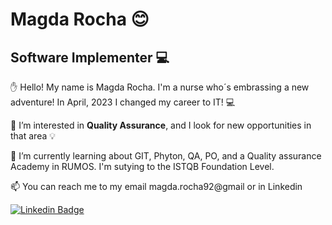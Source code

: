 # Magda Rocha :blush:

## Software Implementer :computer:

:raised_hand: Hello! My name is Magda Rocha. I'm a nurse who´s embrassing a new adventure! In April, 2023 I changed my career to IT! :computer:

👀 I’m interested in __Quality Assurance__, and I look for new opportunities in that area :bulb:

:date: I’m currently learning about GIT, Phyton, QA, PO, and a Quality assurance Academy in RUMOS. I'm sutying to the ISTQB Foundation Level.

📫 You can reach me to my email magda.rocha92@gmail or in Linkedin

[![Linkedin Badge](https://img.shields.io/badge/-LinkedIn-blue?style=flat-square&logo=Linkedin&logoColor=white&link=https://www.linkedin.com/in/magda--rocha/)](https://www.linkedin.com/in/magda--rocha/)
